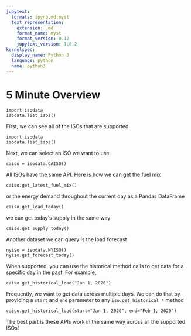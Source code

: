 ```yaml
---
jupytext:
  formats: ipynb,md:myst
  text_representation:
    extension: .md
    format_name: myst
    format_version: 0.12
    jupytext_version: 1.8.2
kernelspec:
  display_name: Python 3
  language: python
  name: python3
---
```


# 5 Minute Overview

```{code-cell}
import isodata
isodata.list_isos()
```

First, we can see all of the ISOs that are supported

```{code-cell}
import isodata
isodata.list_isos()
```

Next, we can select an ISO we want to use

```{code-cell}
caiso = isodata.CAISO()
```

All ISOs have the same API. Here is how we can get the fuel mix

```{code-cell}
caiso.get_latest_fuel_mix()
```

or the energy demand throughout the current day as a Pandas DataFrame

```{code-cell}
caiso.get_load_today()
```

we can get today's supply in the same way

```{code-cell}
caiso.get_supply_today()
```

Another dataset we can query is the load forecast

```{code-cell}
nyiso = isodata.NYISO()
nyiso.get_forecast_today()
```

When supported, you can use the historical method calls to get data for a specific day in the past. For example,

```{code-cell}
caiso.get_historical_load("Jan 1, 2020")
```

Frequently, we want to get data across multiple days. We can do that by providing a `start` and `end` parameter to any `iso.get_historical_*` method

```{code-cell}
caiso.get_historical_load(start="Jan 1, 2020", end="Feb 1, 2020")
```

The best part is these APIs work in the same way across all the supported ISOs!
